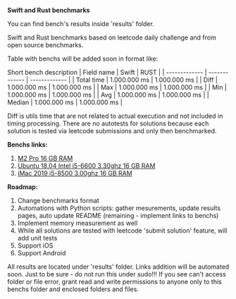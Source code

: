 **Swift and Rust benchmarks**

You can find bench's results inside 'results' folder.

Swift and Rust benchmarks based on leetcode daily challenge and from open source benchmarks.

Table with benchs will be added soon in format like:

Short bench description
| Field name  | Swift          | RUST         |
| ------------- | ------------- | ------------- |
| Total time      | 1.000.000 ms  | 1.000.000 ms  |
| Diff | 1.000.000 ms  | 1.000.000 ms  |
| Max | 1.000.000 ms  | 1.000.000 ms  |
| Min | 1.000.000 ms  | 1.000.000 ms  |
| Avg | 1.000.000 ms  | 1.000.000 ms  |
| Median | 1.000.000 ms  | 1.000.000 ms  |

Diff is utils time that are not related to actual execution and not included in timing processing.
There are no autotests for solutions because each solution is tested via leetcode submissions and only then benchmarked.

**Benchs links:**
1. [M2 Pro 16 GB RAM](results/apple_m2_pro.md)
2. [Ubuntu 18.04 Intel i5-6600 3.30ghz 16 GB RAM](results/intel(r)_core(tm)_i5-6600_cpu_@_3.30ghz.md)
3. [iMac 2019 i5-8500 3.00ghz 16 GB RAM](results/intel(r)_core(tm)_i5-8500_cpu_@_3.00ghz.md)

**Roadmap:**
1. Change benchmarks format
2. Automations with Python scripts: gather mesurements, update results pages, auto update README (remaining - implement links to benchs)
3. Implement memory measurement as well
4. While all solutions are tested with leetcode 'submit solution' feature, will add unit tests
5. Support iOS
6. Support Android

All results are located under 'results' folder. Links addition will be automated soon.
Just to be sure - do not run this under sudo!!! If you see can't access folder or file error, grant read and write permissions to anyone only to this benchs folder and enclosed folders and files.
